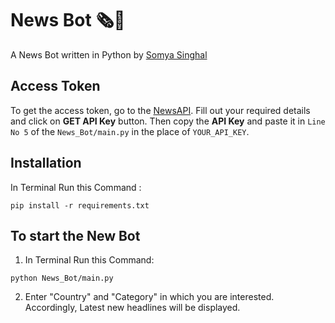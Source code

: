 # News Bot 🗞️📰

A News Bot written in Python by [Somya Singhal](https://github.com/Somya-Singhal)

## Access Token
To get the access token, go to the [NewsAPI](https://newsapi.org/). Fill out your required details and click on **GET API Key** button.
Then copy the **API Key** and paste it in `Line No 5` of the `News_Bot/main.py` in the place of `YOUR_API_KEY`.

## Installation

In Terminal Run this Command :

```shell
pip install -r requirements.txt
```

## To start the New Bot

1. In Terminal Run this Command:

```shell
python News_Bot/main.py
```

2. Enter "Country" and "Category" in which you are interested. Accordingly, Latest new headlines will be displayed.
